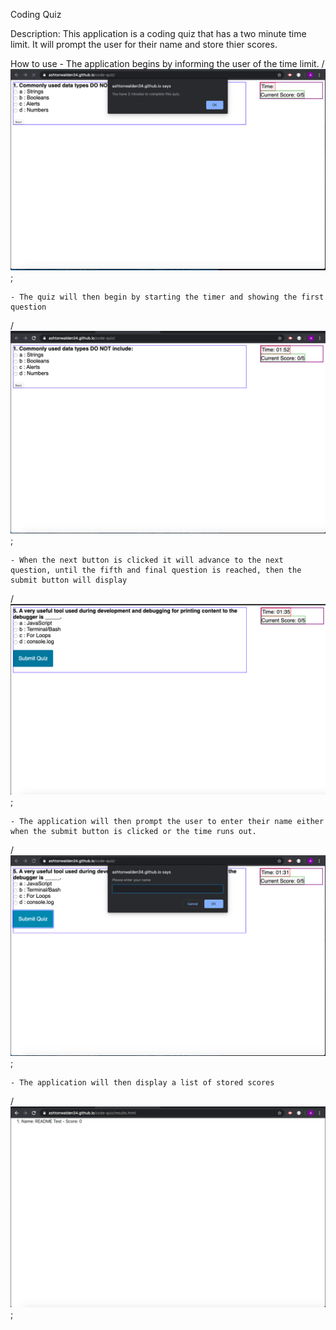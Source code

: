 Coding Quiz

Description: This application is a coding quiz that has a two minute time limit. It will prompt the user for their name and store thier scores. 

How to use
    - The application begins by informing the user of the time limit.
/
    ![Example of the opening alert.](Assets/images/opening-prompt.png);

    - The quiz will then begin by starting the timer and showing the first question
/
    ![Image of the first question](Assets/images/first-question.png);
    
    - When the next button is clicked it will advance to the next question, until the fifth and final question is reached, then the submit button will display
/
    ![Image of the submit button](Assets/images/submit-button.png);

    - The application will then prompt the user to enter their name either when the submit button is clicked or the time runs out.
/
    ![Image of name prompt](Assets/images/name-prompt.png);

    - The application will then display a list of stored scores
/  
    ![Image of the scores page](Assets/images/scores-page.png);